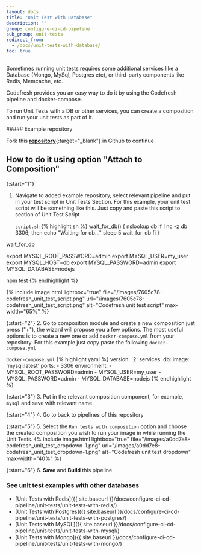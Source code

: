 ```yaml
---
layout: docs
title: "Unit Test with Database"
description: ""
group: configure-ci-cd-pipeline
sub_group: unit-tests
redirect_from:
  - /docs/unit-tests-with-database/
toc: true
---
```

Sometimes running unit tests requires some additional services like a Database (Mongo, MySql, Postgres etc), or third-party components like Redis, Memcache, etc.

Codefresh provides you an easy way to do it by using the Codefresh pipeline and docker-compose.

To run Unit Tests with a DB or other services, you can create a composition and run your unit tests as part of it.
 
<div class="bd-callout bd-callout-info" markdown="1">
##### Example repository

Fork this [__repository__](https://github.com/codefreshdemo/cf-example-unit-tests-with-composition){:target="_blank"} in Github to continue
</div>

## How to do it using option \"Attach to Composition\"

{:start="1"}
1. Navigate to added example repository, select relevant pipeline and put in your test script in Unit Tests Section. For this example, your unit test script will be something like this. Just copy and paste this script to section of Unit Test Script

    `script.sh`
  {% highlight sh %}
  wait_for_db() {
    nslookup db
    if ! nc -z db 3306; then
      echo "Waiting for db..."
      sleep 5
      wait_for_db
    fi
  }
  
  wait_for_db
  
  export MYSQL_ROOT_PASSWORD=admin
  export MYSQL_USER=my_user
  export MYSQL_HOST=db
  export MYSQL_PASSWORD=admin
  export MYSQL_DATABASE=nodejs
  
  npm test
  {% endhighlight %} 

  {% include image.html lightbox="true" file="/images/7605c78-codefresh_unit_test_script.png" url="/images/7605c78-codefresh_unit_test_script.png" alt="Codefresh unit test script" max-width="65%" %}

{:start="2"}
2. Go to composition module and create a new composition just press ("+"), the wizard will propose you a few options. The most useful options is to create a new one or add `docker-compose.yml` from your repository. For this example just copy paste the following `docker-compose.yml`

  `docker-compose.yml`
{% highlight yaml %}
version: '2'
services:
  db:
    image: 'mysql:latest'
    ports:
      - 3306
    environment:
      - MYSQL_ROOT_PASSWORD=admin
      - MYSQL_USER=my_user
      - MYSQL_PASSWORD=admin
      - MYSQL_DATABASE=nodejs
{% endhighlight %}

{:start="3"}
3. Put in the relevant composition component, for example, `mysql` and save with relevant name.

{:start="4"}
4. Go to back to pipelines of this repository

{:start="5"}
5. Select the `Run tests with composition` option and choose the created composition you wish to run your image in while running the Unit Tests.
{% include image.html lightbox="true" file="/images/a0dd7e8-codefresh_unit_test_dropdown-1.png" url="/images/a0dd7e8-codefresh_unit_test_dropdown-1.png" alt="Codefresh unit test dropdown" max-width="40%" %}

{:start="6"}
6. __Save__ and __Build__ this pipeline

### See unit test examples with other databases
- [Unit Tests with Redis]({{ site.baseurl }}/docs/configure-ci-cd-pipeline/unit-tests/unit-tests-with-redis/) 
- [Unit Tests with Postgres]({{ site.baseurl }}/docs/configure-ci-cd-pipeline/unit-tests/unit-tests-with-postgres/)
- [Unit Tests with MySQL]({{ site.baseurl }}/docs/configure-ci-cd-pipeline/unit-tests/unit-tests-with-mysql/)
- [Unit Tests with Mongo]({{ site.baseurl }}/docs/configure-ci-cd-pipeline/unit-tests/unit-tests-with-mongo/)

